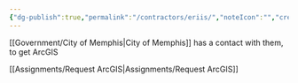 ```yaml
---
{"dg-publish":true,"permalink":"/contractors/eriis/","noteIcon":"","created":"2025-05-20T10:31:33.699-05:00"}
---
```


[[Government/City of Memphis\|City of Memphis]] has a contact with them, to get ArcGIS

[[Assignments/Request ArcGIS\|Assignments/Request ArcGIS]]
